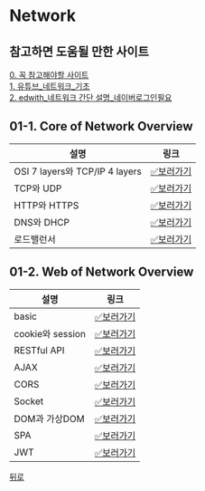 # Network  
## 참고하면 도움될 만한 사이트    
[0. 꼭 참고해야할 사이트](https://coding-groot.tistory.com/93)     
[1. 유튜브_네트워크_기초](https://www.youtube.com/playlist?list=PL0d8NnikouEWcF1jJueLdjRIC4HsUlULi)         
[2. edwith_네트워크 간단 설명_네이버로그인필요](https://www.edwith.org/cs50/lecture/22869)        

## 01-1. Core of Network Overview    
   
|설명|링크|
|---|---|
|OSI 7 layers와 TCP/IP 4 layers|[✅보러가기](#)|
|TCP와 UDP|[✅보러가기](#)|
|HTTP와 HTTPS|[✅보러가기](#)|
|DNS와 DHCP|[✅보러가기](#)|
|로드밸런서|[✅보러가기](#)|

## 01-2. Web of Network Overview
|설명|링크|
|---|---|
|basic|[✅보러가기](#)|
|cookie와 session|[✅보러가기](#)|
|RESTful API|[✅보러가기](#)|
|AJAX|[✅보러가기](#)|
|CORS|[✅보러가기](#)|
|Socket|[✅보러가기](#)|
|DOM과 가상DOM|[✅보러가기](#)|
|SPA|[✅보러가기](#)|
|JWT|[✅보러가기](#)|
  
[뒤로](https://github.com/kwj1270/CS_IS_ESC)    
  
